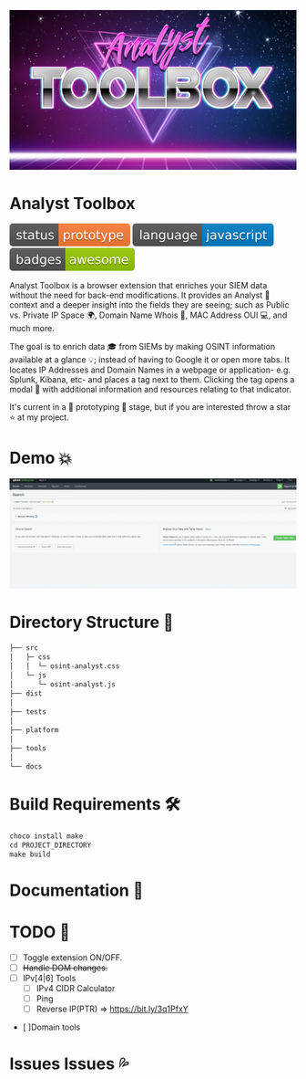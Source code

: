 ![](docs/assets/header.jpg)



# Analyst Toolbox
![](docs/assets/status-prototype.svg) ![](docs/assets/language-javascript.svg) ![](docs/assets/badges-awesome.svg)

Analyst Toolbox is a browser extension that enriches your SIEM data without the need for back-end modifications. It provides an Analyst 🧠 context and a deeper insight into the fields they are seeing; such as Public vs. Private IP Space 🌍, Domain Name Whois 💬, MAC Address OUI 💻, and much more.

The goal is to enrich data 🎓 from SIEMs by making OSINT information available at a glance 💡; instead of having to Google it or open more tabs. It locates IP Addresses and Domain Names in a webpage or application- e.g. Splunk, Kibana, etc- and places a tag next to them. Clicking the tag opens a modal 🌱 with additional information and resources relating to that indicator.

It's current in a 🚧 prototyping 🚧 stage, but if you are interested throw a star ⭐ at my project.


# Demo 💥

![](docs/assets/demo.gif)


# Directory Structure 📁
```
├── src
│   ├─ css
│   │  └─ osint-analyst.css
│   └─ js
│      └─ osint-analyst.js
├── dist
│
├── tests
│
├── platform
│
├── tools
│
└── docs
```



# Build Requirements 🛠️
```
choco install make
cd PROJECT_DIRECTORY
make build
```



# Documentation 📝



# TODO 📌
- [ ] Toggle extension ON/OFF.
- [ ] ~~Handle DOM changes.~~
- [ ] IPv[4|6] Tools
  - [ ] IPv4 CIDR Calculator
  - [ ] Ping
  - [ ] Reverse IP(PTR) => https://bit.ly/3q1PfxY
- [ ]Domain tools



# Issues Issues 💦
